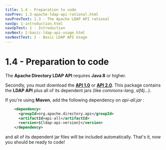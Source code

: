 ```yaml
---
title: 1.4 - Preparation to code
navPrev: 1.3-apache-ldap-api-rational.html
navPrevText: 1.3 - The Apache LDAP API rational
navUp: 1-introduction.html
navUpText: 1 - Introduction
navNext: 2-basic-ldap-api-usage.html
navNextText: 2 - Basic LDAP API Usage
---
```


# 1.4 - Preparation to code

The **Apache Directory LDAP API** requires **Java 8** or higher. 

Secondly, you must download the **[API 1.0](https://directory.apache.org/api/downloads-1.html)** or **[API 2.0](https://directory.apache.org/api/downloads-2.html)**. This package contains the **LDAP API** plus all of its dependent jars (like _commons-lang_, _slf4j_...).

If you're using **Maven**, add the following dependency on _api-all.jar_ :

```XML
    <dependency>
      <groupId>org.apache.directory.api</groupId>
      <artifactId>api-all</artifactId>
      <version>${ldap-api-version}</version>
    </dependency>
```

and all of its dependent jar files will be included automatically.  That's it, now you should be ready to code!
